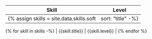 | Skill | Level |
| ---- | ---- |
{% assign skills = site.data.skills.soft | sort: "title" -%}
{% for skill in skills -%}
   | {{skill.title}} | {{skill.level}} |
{% endfor %}